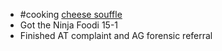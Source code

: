 - #cooking [cheese souffle](https://www.theguardian.com/food/2023/jan/22/five-staple-ingredients-budget-recipes-rice-potatoes-cheese?CMP=Share_AndroidApp_Other) 
- Got the Ninja Foodi 15-1
- Finished AT complaint and AG forensic referral